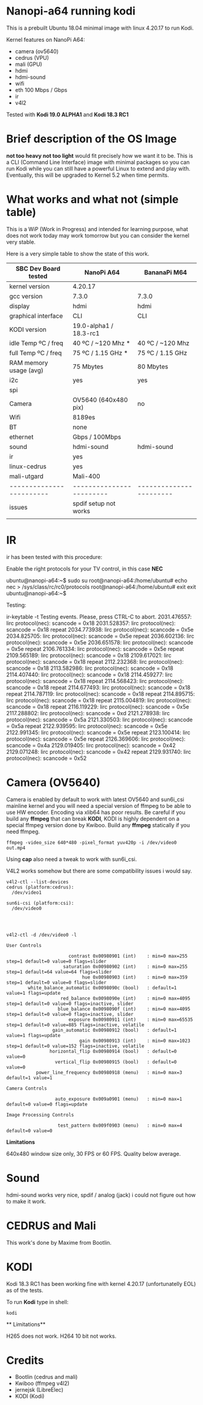 # Nanopi-a64 running kodi

This is a prebuilt Ubuntu 18.04 minimal image with linux 4.20.17 to run Kodi.

Kernel features on NanoPi A64:

* camera (ov5640)
* cedrus (VPU)
* mali (GPU)
* hdmi
* hdmi-sound
* wifi
* eth 100 Mbps / Gbps
* ir
* v4l2

Tested with **Kodi 19.0 ALPHA1** and **Kodi 18.3 RC1**

# Brief description of the OS Image

**not too heavy not too light** would fit precisely how we want it to be. This is a CLI (Command Line Interface) image with minimal packages so you can run Kodi while you can still have a powerful Linux to extend and play with. Eventually, this will be upgraded to Kernel 5.2 when time permits.

# What works and what not (simple table)

This is a WiP (Work in Progress) and intended for learning purpose, what does not work today may work tomorrow but you can consider the kernel very stable.

Here is a very simple table to show the state of this work.

|  SBC Dev Board tested  |    NanoPi A64          |   BananaPi M64        |
|------------------------|------------------------|-----------------------|
| kernel version         |       4.20.17          |                       |
| gcc version            |       7.3.0            |      7.3.0            |
| display                |       hdmi             |      hdmi             |
| graphical interface    |       CLI              |      CLI              |
| KODI version           | 19.0-alpha1 / 18.3-rc1 |                       |
| idle Temp ºC / freq    |   40 ºC / ~120 Mhz   * |  40 ºC / ~120 Mhz     |
| full Temp ºC / freq    |   75 ºC / 1.15 GHz   * |  75 ºC / 1.15 GHz     |
| RAM memory usage (avg) |      75   Mbytes       |      80   Mbytes      |
| i2c                    |       yes              |      yes              |
| spi                    |                        |                       |
| Camera                 |   OV5640 (640x480 pix) |      no               |
| Wifi                   |       8189es           |                       |
| BT                     |       none             |                       |
| ethernet               |       Gbps / 100Mbps   |                       |
| sound                  |   hdmi-sound           |   hdmi-sound          |
| ir                     |      yes               |                       |
| linux-cedrus           |      yes               |                       |
| mali-utgard            |      Mali-400          |                       |
|------------------------|------------------------|-----------------------|
| issues                 |   spdif setup not works|                       |
|                        |                        |                       |

# IR

ir has been tested with this procedure:

Enable the right protocols for your TV control, in this case **NEC**

  ubuntu@nanopi-a64:~$ sudo su
  root@nanopi-a64:/home/ubuntu# echo nec > /sys/class/rc/rc0/protocols
  root@nanopi-a64:/home/ubuntu# exit
  exit
  ubuntu@nanopi-a64:~$ 
  
  
Testing:

  
  ir-keytable -t
  Testing events. Please, press CTRL-C to abort.
  2031.476557: lirc protocol(nec): scancode = 0x18
  2031.528357: lirc protocol(nec): scancode = 0x18 repeat
  2034.773938: lirc protocol(nec): scancode = 0x5e
  2034.825705: lirc protocol(nec): scancode = 0x5e repeat
  2036.602136: lirc protocol(nec): scancode = 0x5e
  2036.651578: lirc protocol(nec): scancode = 0x5e repeat
  2106.761334: lirc protocol(nec): scancode = 0x5e repeat
  2109.565189: lirc protocol(nec): scancode = 0x18
  2109.617021: lirc protocol(nec): scancode = 0x18 repeat
  2112.232368: lirc protocol(nec): scancode = 0x18
  2113.582986: lirc protocol(nec): scancode = 0x18
  2114.407440: lirc protocol(nec): scancode = 0x18
  2114.459277: lirc protocol(nec): scancode = 0x18 repeat
  2114.568423: lirc protocol(nec): scancode = 0x18 repeat
  2114.677493: lirc protocol(nec): scancode = 0x18 repeat
  2114.787119: lirc protocol(nec): scancode = 0x18 repeat
  2114.895715: lirc protocol(nec): scancode = 0x18 repeat
  2115.004819: lirc protocol(nec): scancode = 0x18 repeat
  2116.119229: lirc protocol(nec): scancode = 0x5e
  2117.288802: lirc protocol(nec): scancode = 0xd
  2121.278938: lirc protocol(nec): scancode = 0x5a
  2121.330503: lirc protocol(nec): scancode = 0x5a repeat
  2122.939595: lirc protocol(nec): scancode = 0x5e
  2122.991345: lirc protocol(nec): scancode = 0x5e repeat
  2123.100414: lirc protocol(nec): scancode = 0x5e repeat
  2126.369606: lirc protocol(nec): scancode = 0x4a
  2129.019405: lirc protocol(nec): scancode = 0x42
  2129.071248: lirc protocol(nec): scancode = 0x42 repeat
  2129.931740: lirc protocol(nec): scancode = 0x52
  
# Camera (OV5640)

Camera is enabled by default to work with latest OV5640 and sun6i_csi mainline kernel and you will need a special version of ffmpeg to be able to use HW encoder. Encoding via xlib64 has poor results. Be careful if you build any **ffmpeg** that can break **KODI**, KODI is highly dependent on a special ffmpeg version done by Kwiboo. Build any **ffmpeg** statically if you need ffmpeg.

    ffmpeg -video_size 640*480 -pixel_format yuv420p -i /dev/video0 out.mp4


Using **cap** also need a tweak to work with sun6i_csi.

V4L2 works somehow but there are some compatibility issues i would say.

    v4l2-ctl --list-devices
    cedrus (platform:cedrus):
      /dev/video1

    sun6i-csi (platform:csi):
      /dev/video0




    v4l2-ctl -d /dev/video0 -l

    User Controls

                           contrast 0x00980901 (int)    : min=0 max=255 step=1 default=0 value=0 flags=slider
                         saturation 0x00980902 (int)    : min=0 max=255 step=1 default=64 value=64 flags=slider
                                hue 0x00980903 (int)    : min=0 max=359 step=1 default=0 value=0 flags=slider
            white_balance_automatic 0x0098090c (bool)   : default=1 value=1 flags=update
                        red_balance 0x0098090e (int)    : min=0 max=4095 step=1 default=0 value=0 flags=inactive, slider
                       blue_balance 0x0098090f (int)    : min=0 max=4095 step=1 default=0 value=0 flags=inactive, slider
                           exposure 0x00980911 (int)    : min=0 max=65535 step=1 default=0 value=885 flags=inactive, volatile
                     gain_automatic 0x00980912 (bool)   : default=1 value=1 flags=update
                               gain 0x00980913 (int)    : min=0 max=1023 step=1 default=0 value=152 flags=inactive, volatile
                    horizontal_flip 0x00980914 (bool)   : default=0 value=0
                      vertical_flip 0x00980915 (bool)   : default=0 value=0
               power_line_frequency 0x00980918 (menu)   : min=0 max=3 default=1 value=1

    Camera Controls

                      auto_exposure 0x009a0901 (menu)   : min=0 max=1 default=0 value=0 flags=update

    Image Processing Controls

                       test_pattern 0x009f0903 (menu)   : min=0 max=4 default=0 value=0



**Limitations**

  640x480 window size only, 30 FPS or 60 FPS. Quality below average.

# Sound

hdmi-sound works very nice, spdif / analog (jack) i could not figure out how to make it work.


# CEDRUS and Mali

This work's done by Maxime from Bootlin. 


# KODI

Kodi 18.3 RC1 has been working fine with kernel 4.20.17 (unfortunatelly EOL) as of the tests.

To run **Kodi** type in shell:

    kodi

** Limitations**

H265 does not work.
H264 10 bit not works.

# Credits

* Bootlin (cedrus and mali)
* Kwiboo (ffmpeg v4l2)
* jernejsk (LibreElec)
* KODI (Kodi)
